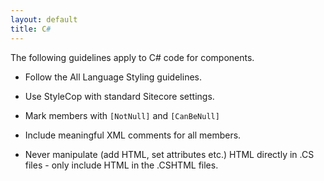 ```yaml
---
layout: default
title: C#
---
```


The following guidelines apply to C# code for components.

- Follow the All Language Styling guidelines.

- Use StyleCop with standard Sitecore settings.

- Mark members with `[NotNull]` and `[CanBeNull]`

- Include meaningful XML comments for all members.

- Never manipulate (add HTML, set attributes etc.) HTML directly in .CS files - only include HTML in the .CSHTML files.
